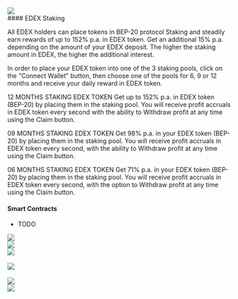<img src="https://euroswap.io/logo.svg" align="center">  
<br />
#### EDEX Staking

All EDEX holders can place tokens in BEP-20 protocol Staking and steadily earn rewards of up to 152% p.a. in EDEX token. Get an additional 15% p.a. depending on the amount of your EDEX deposit. The higher the staking amount in EDEX, the higher the additional interest.

In order to place your EDEX token into one of the 3 staking pools, click on the "Connect Wallet" button, then choose one of the pools for 6, 9 or 12 months and receive your daily reward in EDEX token.

12 MONTHS STAKING EDEX TOKEN
Get up to 152% p.a. in EDEX token (BEP-20) by placing them in the staking pool. You will receive profit accruals in EDEX token every second with the ability to Withdraw profit at any time using the Claim button.

09 MONTHS STAKING EDEX TOKEN
Get 98% p.a. in your EDEX token (BEP-20) by placing them in the staking pool. You will receive profit accruals in EDEX token every second, with the ability to Withdraw profit at any time using the Claim button.

06 MONTHS STAKING EDEX TOKEN
Get 71% p.a. in your EDEX token (BEP-20) by placing them in the staking pool. You will receive profit accruals in EDEX token every second, with the option to Withdraw profit at any time using the Claim button.

#### Smart Contracts
- TODO



<img src="https://euroswap.io/github/staking.png" align="center">  
<br />
<img src="https://euroswap.io/github/total.png" align="center">  
<br /><img src="https://euroswap.io/github/main.png" align="center">  
<br />
<br /><img src="https://euroswap.io/github/deposit.png" align="center">  
<br />
<br /><img src="https://euroswap.io/github/succes.png" align="center">  
<br />
<img src="https://euroswap.io/github/modal.png" align="center">  
<br />


